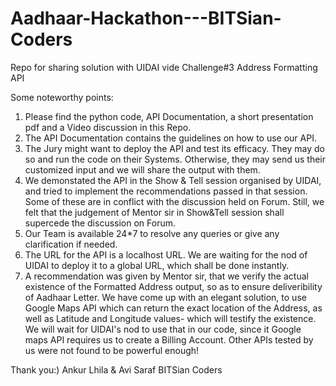 # Aadhaar-Hackathon---BITSian-Coders
Repo for sharing solution with UIDAI vide Challenge#3 Address Formatting API

Some noteworthy points:
1. Please find the python code, API Documentation, a short presentation pdf and a Video discussion in this Repo.
2. The API Documentation contains the guidelines on how to use our API.
3. The Jury might want to deploy the API and test its efficacy. They may do so and run the code on their Systems. Otherwise, they may send us their customized input and we will share the output with them.
4. We demonstated the API in the Show & Tell session organised by UIDAI, and tried to implement the recommendations passed in that session. Some of these are in conflict with the discussion held on Forum. Still, we felt that the judgement of Mentor sir in Show&Tell session shall supercede the discussion on Forum.
5. Our Team is available 24*7 to resolve any queries or give any clarification if needed.
6. The URL for the API is a localhost URL. We are waiting for the nod of UIDAI to deploy it to a global URL, which shall be done instantly.
7. A recommendation was given by Mentor sir, that we verify the actual existence of the Formatted Address output, so as to ensure deliveribility of Aadhaar Letter. We have come up with an elegant solution, to use Google Maps API which can return the exact location of the Address, as well as Latitude and Longitude values- which will testify the existence. We will wait for UIDAI's nod to use that in our code, since it Google maps API requires us to create a Billing Account. Other APIs tested by us were not found to be powerful enough!

Thank you:)
Ankur Lhila & Avi Saraf
BITSian Coders
